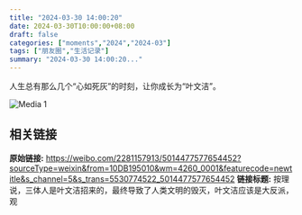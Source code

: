 ```yaml
---
title: "2024-03-30 14:00:20"
date: 2024-03-30T10:00:00+08:00
draft: false
categories: ["moments","2024","2024-03"]
tags: ["朋友圈","生活记录"]
summary: "2024-03-30 14:00:20..."
---
```


人生总有那么几个“心如死灰”的时刻，让你成长为“叶文洁”。

![Media 1](/Moments/photos/2024-03-30/202403301400200.jpg)

## 相关链接

**原始链接:** https://weibo.com/2281157913/5014477577654452?sourceType=weixin&from=10DB195010&wm=4260_0001&featurecode=newtitle&s_channel=5&s_trans=5530774522_5014477577654452
**链接标题:** 按理说，三体人是叶文洁招来的，最终导致了人类文明的毁灭，叶文洁应该是大反派，观


